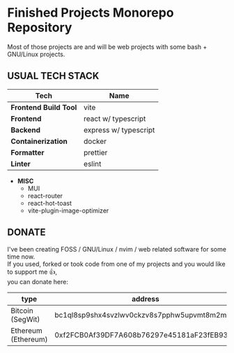 # Finished Projects Monorepo Repository

Most of those projects are and will be web projects
with some bash + GNU/Linux projects.

## USUAL TECH STACK

| Tech                    | Name                  |
| ----------------------- | --------------------- |
| **Frontend Build Tool** | vite                  |
| **Frontend**            | react w/ typescript   |
| **Backend**             | express w/ typescript |
| **Containerization**    | docker                |
| **Formatter**           | prettier              |
| **Linter**              | eslint                |

- **MISC**
  - MUI
  - react-router
  - react-hot-toast
  - vite-plugin-image-optimizer

## DONATE

I've been creating FOSS / GNU/Linux / nvim / web
related software for some time now.  
If you used, forked or took code from one of my projects and you
would like to support me 👍,  
you can donate here:

| type                | address                                    |
| ------------------- | ------------------------------------------ |
| Bitcoin (SegWit)    | bc1ql8sp9shx4svzlwv0ckzv8s7pphw5upvmt8m2m7 |
| Ethereum (Ethereum) | 0xf2FCB0Af39DF7A608b76297e45181aF23fEB939F |
